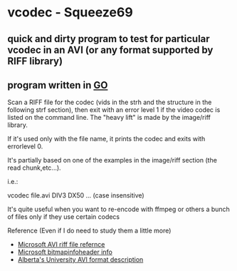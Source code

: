 # vcodec - Squeeze69

## quick and dirty program to test for particular vcodec in an AVI (or any format supported by RIFF library)

## program written in [GO](https://golang.org)

Scan a RIFF file for the codec (vids in the strh and the structure in the following strf section), then exit with an error level 1 if the video codec is listed on the command line. The "heavy lift" is made by the image/riff library.

If it's used only with the file name, it prints the codec and exits with errorlevel 0.

It's partially based on one of the examples in the image/riff section (the read chunk,etc...).

i.e.:

vcodec file.avi DIV3 DX50 ... (case insensitive)

It's quite useful when you want to re-encode with ffmpeg or others a bunch of files only if they use certain codecs

Reference (Even if I do need to study them a little more)

- [Microsoft AVI riff file refernce](https://docs.microsoft.com/it-it/windows/win32/directshow/avi-riff-file-reference)
- [Microsoft bitmapinfoheader info](https://docs.microsoft.com/it-it/windows/win32/api/wingdi/ns-wingdi-bitmapinfoheader)
- [Alberta's University AVI format description](https://sites.ualberta.ca/dept/chemeng/AIX-43/share/man/info/C/a_doc_lib/ultimdia/ultiprgd/AVI.htm)
